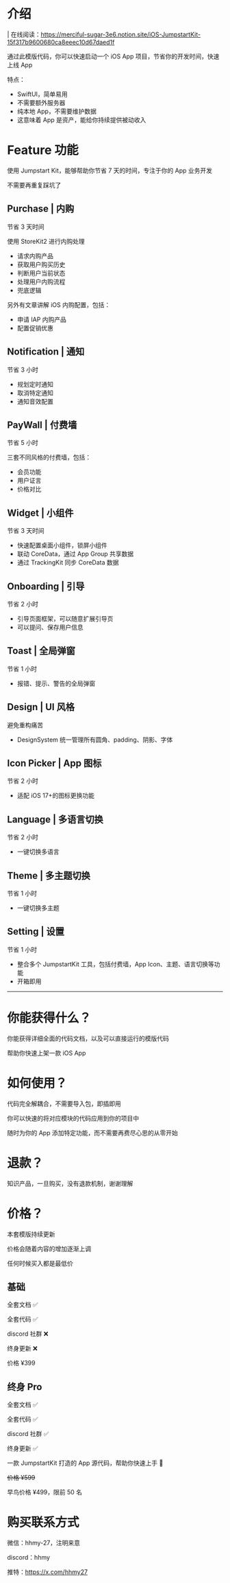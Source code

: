 # 介绍

| 在线阅读：https://merciful-sugar-3e6.notion.site/iOS-JumpstartKit-15f317b9600680ca8eeec10d67daed1f

通过此模版代码，你可以快速启动一个 iOS App 项目，节省你的开发时间，快速上线 App

特点：

-   SwiftUI，简单易用
-   不需要额外服务器
-   纯本地 App，不需要维护数据
-   这意味着 App 是资产，能给你持续提供被动收入

# Feature 功能

使用 Jumpstart Kit，能够帮助你节省 7 天的时间，专注于你的 App 业务开发

不需要再重复踩坑了

## Purchase | 内购

节省 3 天时间

使用 StoreKit2 进行内购处理

-   请求内购产品
-   获取用户购买历史
-   判断用户当前状态
-   处理用户内购流程
-   兜底逻辑

另外有文章讲解 iOS 内购配置，包括：

-   申请 IAP 内购产品
-   配置促销优惠

## Notification | 通知

节省 3 小时

-   规划定时通知
-   取消特定通知
-   通知音效配置

## PayWall | 付费墙

节省 5 小时

三套不同风格的付费墙，包括：

-   会员功能
-   用户证言
-   价格对比

## Widget | 小组件

节省 3 天时间

-   快速配置桌面小组件，锁屏小组件
-   联动 CoreData，通过 App Group 共享数据
-   通过 TrackingKit 同步 CoreData 数据

## Onboarding | 引导

节省 2 小时

-   引导页面框架，可以随意扩展引导页
-   可以提问、保存用户信息

## Toast | 全局弹窗

节省 1 小时

-   报错、提示、警告的全局弹窗

## Design | UI 风格

避免重构痛苦

-   DesignSystem 统一管理所有圆角、padding、阴影、字体

## Icon Picker | App 图标

节省 2 小时

-   适配 iOS 17+的图标更换功能

## Language | 多语言切换

节省 2 小时

-   一键切换多语言

## Theme | 多主题切换

节省 1 小时

-   一键切换多主题

## Setting | 设置

节省 1 小时

-   整合多个 JumpstartKit 工具，包括付费墙，App Icon、主题、语言切换等功能
-   开箱即用

---

# 你能获得什么？

你能获得详细全面的代码文档，以及可以直接运行的模版代码

帮助你快速上架一款 iOS App

# 如何使用？

代码完全解耦合，不需要导入包，即插即用

你可以快速的将对应模块的代码应用到你的项目中

随时为你的 App 添加特定功能，而不需要再费尽心思的从零开始

# 退款？

知识产品，一旦购买，没有退款机制，谢谢理解

# 价格？

本套模版持续更新

价格会随着内容的增加逐渐上调

任何时候买入都是最低价

## 基础

全套文档 ✅

全套代码 ✅

discord 社群 ❌

终身更新 ❌

价格 ¥399

## 终身 Pro

全套文档 ✅

全套代码 ✅

discord 社群 ✅

终身更新 ✅

一款 JumpstartKit 打造的 App 源代码，帮助你快速上手 🤩

~~价格 ¥599~~

早鸟价格 ¥499，限前 50 名

# 购买联系方式

微信：hhmy-27，注明来意

discord：hhmy

推特：https://x.com/hhmy27
